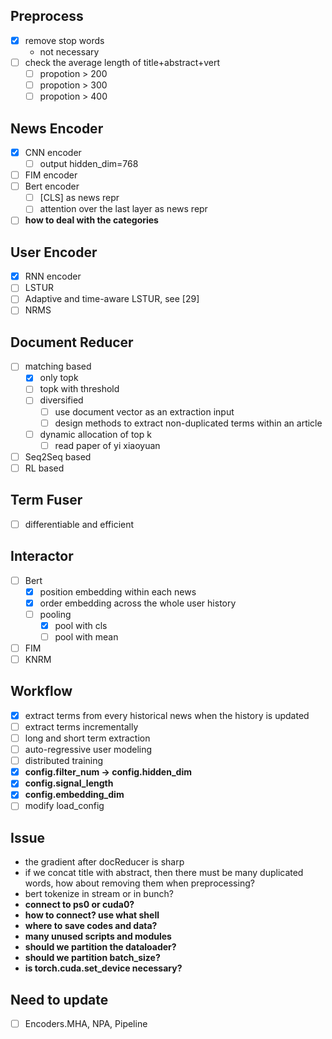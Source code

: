 ## Preprocess
- [x] remove stop words
  - not necessary
- [ ] check the average length of title+abstract+vert
  - [ ] propotion > 200
  - [ ] propotion > 300
  - [ ] propotion > 400

## News Encoder
- [x] CNN encoder
  - [ ] output hidden_dim=768
- [ ] FIM encoder
- [ ] Bert encoder
  - [ ] [CLS] as news repr
  - [ ] attention over the last layer as news repr
- [ ] **how to deal with the categories**

## User Encoder
- [x] RNN encoder
- [ ] LSTUR
- [ ] Adaptive and time-aware LSTUR, see [29]
- [ ] NRMS

## Document Reducer
- [ ] matching based
  - [x] only topk
  - [ ] topk with threshold
  - [ ] diversified
    - [ ] use document vector as an extraction input
    - [ ] design methods to extract non-duplicated terms within an article
  - [ ] dynamic allocation of top k
    - [ ] read paper of yi xiaoyuan
- [ ] Seq2Seq based
- [ ] RL based

## Term Fuser
- [ ] differentiable and efficient

## Interactor
- [ ] Bert
  - [x] position embedding within each news
  - [x] order embedding across the whole user history
  - [ ] pooling
    - [x] pool with cls
    - [ ] pool with mean
- [ ] FIM
- [ ] KNRM

## Workflow
- [x] extract terms from every historical news when the history is updated
- [ ] extract terms incrementally
- [ ] long and short term extraction
- [ ] auto-regressive user modeling
- [ ] distributed training
- [x] **config.filter_num -> config.hidden_dim**
- [x] **config.signal_length**
- [x] **config.embedding_dim**
- [ ] modify load_config

## Issue
- the gradient after docReducer is sharp
- if we concat title with abstract, then there must be many duplicated words, how about removing them when preprocessing?
- bert tokenize in stream or in bunch?
- **connect to ps0 or cuda0?**
- **how to connect? use what shell**
- **where to save codes and data?**
- **many unused scripts and modules**
- **should we partition the dataloader?**
- **should we partition batch_size?**
- **is torch.cuda.set_device necessary?**

## Need to update
- [ ] Encoders.MHA, NPA, Pipeline

